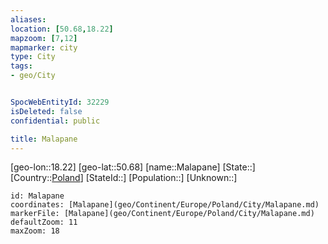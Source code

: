 ```yaml
---
aliases: 
location: [50.68,18.22]
mapzoom: [7,12] 
mapmarker: city 
type: City
tags:
- geo/City


SpocWebEntityId: 32229
isDeleted: false
confidential: public

title: Malapane
---
```

[geo-lon::18.22]
[geo-lat::50.68]
[name::Malapane]
[State::]
[Country::[Poland](geo/Continent/Europe/Poland.md)]
[StateId::]
[Population::]
[Unknown::]


```leaflet
id: Malapane
coordinates: [Malapane](geo/Continent/Europe/Poland/City/Malapane.md)
markerFile: [Malapane](geo/Continent/Europe/Poland/City/Malapane.md)
defaultZoom: 11 
maxZoom: 18
```


